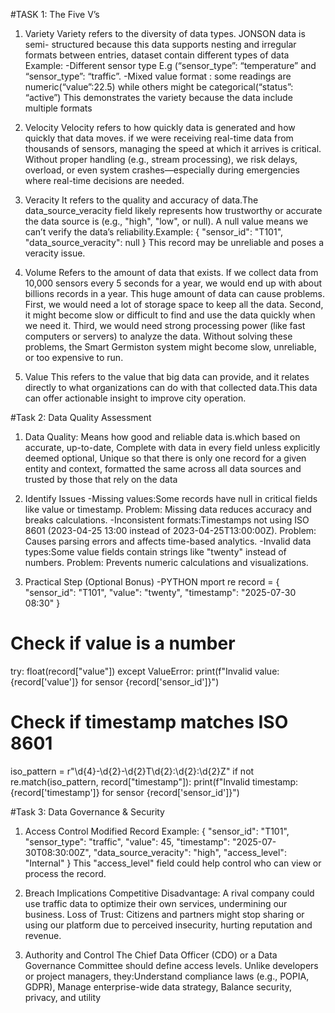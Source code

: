 
 #TASK 1: The Five V’s

1. Variety
Variety refers to the diversity of data types. JONSON data is semi- structured because this data supports nesting and irregular formats between entries, dataset contain different types of data
Example:
-Different sensor type E.g (“sensor_type”: “temperature” and “sensor_type”: “traffic”.
-Mixed value format : some readings are numeric(“value”:22.5)  while others might be categorical(“status”: “active”)
This demonstrates the variety because the data include multiple formats

2. Velocity
 Velocity refers to how quickly data is generated and how quickly that data moves. if we were receiving real-time data from thousands of sensors, managing the speed at which it arrives is critical. Without proper handling (e.g., stream processing), we risk delays, overload, or even system crashes—especially during emergencies where real-time decisions are needed.

3. Veracity
 It refers to the quality and accuracy of data.The data_source_veracity field likely represents how trustworthy or accurate the data source is (e.g., "high", "low", or null). A null value means we can’t verify the data’s reliability.Example:
{
  "sensor_id": "T101",
  "data_source_veracity": null
}
This record may be unreliable and poses a veracity issue.

4. Volume
Refers to the amount of data that exists. If we collect data from 10,000 sensors every 5 seconds for a year, we would end up with about billions records in a year. This huge amount of data can cause problems. First, we would need a lot of storage space to keep all the data. Second, it might become slow or difficult to find and use the data quickly when we need it. Third, we would need strong processing power (like fast computers or servers) to analyze the data. Without solving these problems, the Smart Germiston system might become slow, unreliable, or too expensive to run.

5. Value
This refers to the value that big data can provide, and it relates directly to what organizations can do with that collected data.This data can offer actionable insight to improve city operation.

  #Task 2: Data Quality Assessment

1. Data Quality: Means  how good and reliable data is.which based on accurate, up-to-date, Complete with data in every field unless explicitly deemed optional, Unique so that there is only one record for a given entity and context, formatted the same across all data sources and trusted by those that rely on the data  

2. Identify Issues
-Missing values:Some records have null in critical fields like value or timestamp.
      Problem: Missing data reduces accuracy and breaks calculations.
-Inconsistent formats:Timestamps not using ISO 8601 (2023-04-25 13:00 instead of 2023-04-25T13:00:00Z).
     Problem: Causes parsing errors and affects time-based analytics.
-Invalid data types:Some value fields contain strings like "twenty" instead of numbers.
    Problem: Prevents numeric calculations and visualizations.
   
3. Practical Step (Optional Bonus)
-PYTHON
mport re
record = {
    "sensor_id": "T101",
    "value": "twenty",
    "timestamp": "2025-07-30 08:30"
}
# Check if value is a number
try:
    float(record["value"])
except ValueError:
    print(f"Invalid value: {record['value']} for sensor {record['sensor_id']}")
# Check if timestamp matches ISO 8601
iso_pattern = r"\d{4}-\d{2}-\d{2}T\d{2}:\d{2}:\d{2}Z"
if not re.match(iso_pattern, record["timestamp"]):
    print(f"Invalid timestamp: {record['timestamp']} for sensor {record['sensor_id']}")

#Task 3: Data Governance & Security

1. Access Control
Modified Record Example:
{
  "sensor_id": "T101",
  "sensor_type": "traffic",
  "value": 45,
  "timestamp": "2025-07-30T08:30:00Z",
  "data_source_veracity": "high",
  "access_level": "Internal"
}
This "access_level" field could help control who can view or process the record.

2. Breach Implications
Competitive Disadvantage: A rival company could use traffic data to optimize their own services, undermining our business.
Loss of Trust: Citizens and partners might stop sharing or using our platform due to perceived insecurity, hurting reputation and revenue.

3. Authority and Control
The Chief Data Officer (CDO) or a Data Governance Committee should define access levels. Unlike developers or project managers, they:Understand compliance laws (e.g., POPIA, GDPR), Manage enterprise-wide data strategy, Balance security, privacy, and utility

